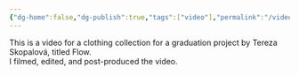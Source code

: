 ```yaml
---
{"dg-home":false,"dg-publish":true,"tags":["video"],"permalink":"/video/flow/","dgPassFrontmatter":true}
---
```


This is a video for a clothing collection for a graduation project by Tereza Skopalová, titled Flow.  
I filmed, edited, and post-produced the video.
